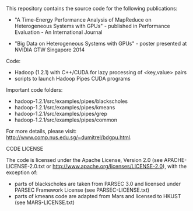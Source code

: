 This repository contains the source code for the following publications:

- "A Time-Energy Performance Analysis of MapReduce on Heterogeneous Systems with GPUs" - published in Performance Evaluation - An International Journal

- "Big Data on Heterogeneous Systems with GPUs" - poster presented at NVIDIA GTW Singapore 2014



Code:
- Hadoop (1.2.1) with C++/CUDA for lazy processing of <key,value> pairs
- scripts to launch Hadoop Pipes CUDA programs

Important code folders:
- hadoop-1.2.1/src/examples/pipes/blackscholes
- hadoop-1.2.1/src/examples/pipes/kmeans
- hadoop-1.2.1/src/examples/pipes/grep
- hadoop-1.2.1/src/examples/pipes/common

For more details, please visit:
http://www.comp.nus.edu.sg/~dumitrel/bdgpu.html.


CODE LICENSE

The code is licensed under the Apache License, Version 2.0 
(see APACHE-LICENSE-2.0.txt or http://www.apache.org/licenses/LICENSE-2.0), 
with the exception of: 
- parts of blackscholes are taken from PARSEC 3.0 and licensed under PARSEC Framework License 
(see PARSEC-LICENSE.txt) 
- parts of kmeans code are adapted from Mars and licensed to HKUST 
(see MARS-LICENSE.txt)
